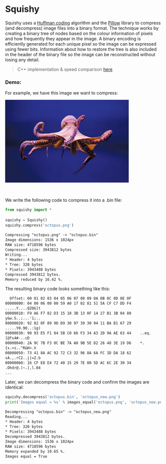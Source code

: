 # Squishy
Squishy uses a [Huffman coding](https://en.wikipedia.org/wiki/Huffman_coding) algorithm and the [Pillow](https://pillow.readthedocs.io/en/stable/) library to compress (and decompress) image files into a binary format. The technique works by creating a binary tree of nodes based on the colour information of pixels and how frequently they appear in the image. A binary encoding is efficiently generated for each unique pixel so the image can be expressed using fewer bits. Information about how to restore the tree is also included in the header of the binary file so the image can be reconstructed without losing any detail.

> C++ implementation & speed comparison [here](https://github.com/tsaruggan/squishy-cpp)

### Demo:
For example, we have this image we want to compress:

<img src="https://github.com/tsaruggan/squishy/blob/main/demo/octopus.png" alt="octopus" width="400px">

&nbsp;

We write the following code to compress it into a .bin file:
```Python
from squishy import *

squishy = Squishy()
squishy.compress('octopus.png')
```
```
Compressing "octopus.png" -> "octopus.bin"
Image dimensions: 1536 x 1024px
RAW size: 4718596 bytes
Compressed size: 3943812 bytes
Writing...
* Header: 4 bytes
* Tree: 320 bytes
* Pixels: 3943488 bytes
Compressed 3943812 bytes.
Memory reduced by 16.42 %.
```

The resulting binary code looks something like this:
```
  Offset: 00 01 02 03 04 05 06 07 08 09 0A 0B 0C 0D 0E 0F 	
00000000: 04 00 06 00 00 59 A0 17 02 81 51 5A CF C7 DD F4    .....Y....QZOG]t
00000010: F9 A6 F7 82 D3 15 18 3B 13 0F 14 27 B1 3B 04 80    y&w.S..;...'1;..
00000020: 92 82 0F 89 9D D9 30 97 39 30 94 11 BA B1 67 29    .....Y0.90..:1g)
00000030: 90 93 E5 F1 84 5B C0 66 F3 34 A3 2D 9A AE 63 44    ..eq.[@fs4#-..cD
00000040: 2A 9C 7B F3 0C BE 7A A0 9B 5E D2 26 48 3E 19 D6    *.{s.>z..^R&H>.V
00000050: 73 41 8A AC 92 72 C3 32 96 8A 6A FC 3D DA 18 62    sA.,.rC2..j|=Z.b
00000060: 16 CF E8 E4 72 40 15 29 7E 00 5D AC 6C 2E 30 34    .Ohdr@.)~.],l.04
...
```
Later, we can decompress the binary code and confirm the images are identical:
```Python
squishy.decompress('octopus.bin', 'octopus_new.png')
print('Images equal = %s' % images_equal('octopus.png', 'octopus_new.png'))
```
```
Decompressing "octopus.bin" -> "octopus_new.png"
Reading...
* Header: 4 bytes
* Tree: 320 bytes
* Pixels: 3943488 bytes
Decompressed 3943812 bytes.
Image dimensions: 1536 x 1024px
RAW size: 4718596 bytes
Memory expanded by 19.65 %.
Images equal = True
```
